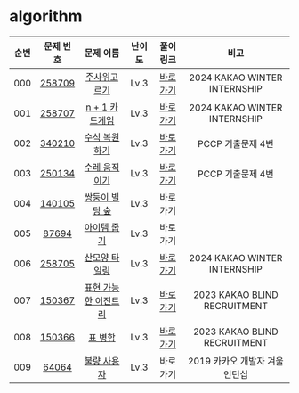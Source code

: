 # algorithm

| 순번  |                                                 문제 번호                                                 |                                                   문제 이름                                                    | 난이도  |                                 풀이 링크                                  |              비고              |
|:---:|:-----------------------------------------------------------------------------------------------------:|:----------------------------------------------------------------------------------------------------------:|:----:|:----------------------------------------------------------------------:|:----------------------------:|
| 000 | <a href="https://school.programmers.co.kr/learn/courses/30/lessons/258709" target="_blank">258709</a> |   <a href="https://school.programmers.co.kr/learn/courses/30/lessons/258709" target="_blank">주사위고르기</a>    | Lv.3 | <a href="./solve/src/pg258709/Solution.java" target="_blank">바로 가기</a> | 2024 KAKAO WINTER INTERNSHIP |
| 001 | <a href="https://school.programmers.co.kr/learn/courses/30/lessons/258707" target="_blank">258707</a> | <a href="https://school.programmers.co.kr/learn/courses/30/lessons/258707" target="_blank">n + 1 카드게임</a>  | Lv.3 | <a href="./solve/src/pg258707/Solution.java" target="_blank">바로 가기</a> | 2024 KAKAO WINTER INTERNSHIP |
| 002 | <a href="https://school.programmers.co.kr/learn/courses/30/lessons/340210" target="_blank">340210</a> |   <a href="https://school.programmers.co.kr/learn/courses/30/lessons/340210" target="_blank">수식 복원하기</a>   | Lv.3 | <a href="./solve/src/pg340210/Solution.java" target="_blank">바로 가기</a> |         PCCP 기출문제 4번         |
| 003 | <a href="https://school.programmers.co.kr/learn/courses/30/lessons/250134" target="_blank">250134</a> |   <a href="https://school.programmers.co.kr/learn/courses/30/lessons/250134" target="_blank">수레 움직이기</a>   | Lv.3 | <a href="./solve/src/pg250134/Solution.java" target="_blank">바로 가기</a> |         PCCP 기출문제 4번         |
| 004 | <a href="https://school.programmers.co.kr/learn/courses/30/lessons/140105" target="_blank">140105</a> |  <a href="https://school.programmers.co.kr/learn/courses/30/lessons/140105" target="_blank">쌍둥이 빌딩 숲</a>   | Lv.3 |                              <a>바로 가기</a>                              |                              |
| 005 |  <a href="https://school.programmers.co.kr/learn/courses/30/lessons/87694" target="_blank">87694</a>  |    <a href="https://school.programmers.co.kr/learn/courses/30/lessons/87694" target="_blank">아이템 줍기</a>    | Lv.3 |                              <a>바로 가기</a>                              |                              |
| 006 | <a href="https://school.programmers.co.kr/learn/courses/30/lessons/258705" target="_blank">258705</a> |   <a href="https://school.programmers.co.kr/learn/courses/30/lessons/258705" target="_blank">산모양 타일링</a>   | Lv.3 | <a href="./solve/src/pg258705/Solution.java" target="_blank">바로 가기</a> | 2024 KAKAO WINTER INTERNSHIP |
| 007 | <a href="https://school.programmers.co.kr/learn/courses/30/lessons/150367" target="_blank">150367</a> | <a href="https://school.programmers.co.kr/learn/courses/30/lessons/150367" target="_blank">표현 가능한 이진트리</a> | Lv.3 | <a href="./solve/src/pg150367/Solution.java" target="_blank">바로 가기</a> | 2023 KAKAO BLIND RECRUITMENT |
| 008 | <a href="https://school.programmers.co.kr/learn/courses/30/lessons/150366" target="_blank">150366</a> |    <a href="https://school.programmers.co.kr/learn/courses/30/lessons/150366" target="_blank">표 병합</a>     | Lv.3 | <a href="./solve/src/pg150366/Solution.java" target="_blank">바로 가기</a> | 2023 KAKAO BLIND RECRUITMENT |
| 009 |  <a href="https://school.programmers.co.kr/learn/courses/30/lessons/64064" target="_blank">64064</a>  |    <a href="https://school.programmers.co.kr/learn/courses/30/lessons/64064" target="_blank">불량 사용자</a>    | Lv.3 |                              <a>바로 가기</a>                              |     2019 카카오 개발자 겨울 인턴십      |

[//]: # (|000|<a href="https://www.acmicpc.net/problem/18258" target="_blank">18258</a>|<a href="https://www.acmicpc.net/problem/18258" target="_blank">큐 2</a>|<img height="25px" width="25px" src="https://static.solved.ac/tier_small/7.svg"/>|<a href="./../../solution/0_data_structure/18258" target="_blank">바로 가기</a>|)
